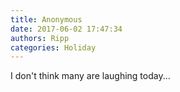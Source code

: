 ```yaml
---
title: Anonymous
date: 2017-06-02 17:47:34
authors: Ripp
categories: Holiday
---
```


 I don't think many are laughing today...